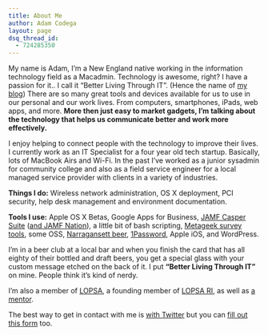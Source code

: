 ```yaml
---
title: About Me
author: Adam Codega
layout: page
dsq_thread_id:
  - 724285350
---
```

My name is Adam, I&#8217;m a New England native working in the information technology field as a Macadmin. Technology is awesome, right? I have a passion for it.. I call it &#8220;Better Living Through IT&#8221;. (Hence the name of [my blog][1]) There are so many great tools and devices available for us to use in our personal and our work lives. From computers, smartphones, iPads, web apps, and more. **More then just easy to market gadgets, I&#8217;m talking about the technology that helps us communicate better and work more effectively.**

I enjoy helping to connect people with the technology to improve their lives. I currently work as an IT Specialist for a four year old tech startup. Basically, lots of MacBook Airs and Wi-Fi. In the past I&#8217;ve worked as a junior sysadmin for community college and also as a field service engineer for a local managed service provider with clients in a variety of industries.

**Things I do:** Wireless network administration, OS X deployment, PCI security, help desk management and environment documentation.

**Tools I use:** Apple OS X Betas, Google Apps for Business, [JAMF Casper Suite][2] ([and JAMF Nation][3]), a little bit of bash scripting, [Metageek survey tools][4], some OSS, [Narragansett beer][5], [1Password][6], Apple iOS, and WordPress.

I&#8217;m in a beer club at a local bar and when you finish the card that has all eighty of their bottled and draft beers, you get a special glass with your custom message etched on the back of it. I put **&#8220;Better Living Through IT&#8221;** on mine. People think it&#8217;s kind of nerdy.

I&#8217;m also a member of <a href="http://www.lopsa.org/" target="_blank">LOPSA</a>, a founding member of [LOPSA RI][7], as well as <a title="LOPSA Mentorship Program" href="https://lopsa.org/mentor" target="_blank">a mentor</a>.

The best way to get in contact with me is [with Twitter][8] but you can [fill out this form][9] too.

 [1]: /
 [2]: http://www.jamfsoftware.com/
 [3]: https://jamfnation.jamfsoftware.com/viewProfile.html?userID=14745
 [4]: http://www.metageek.net/
 [5]: http://narragansettbeer.com
 [6]: https://agilebits.com/products/1password
 [7]: http://www.lopsari.org/
 [8]: https://twitter.com/#!/adamcodega
 [9]: /contact